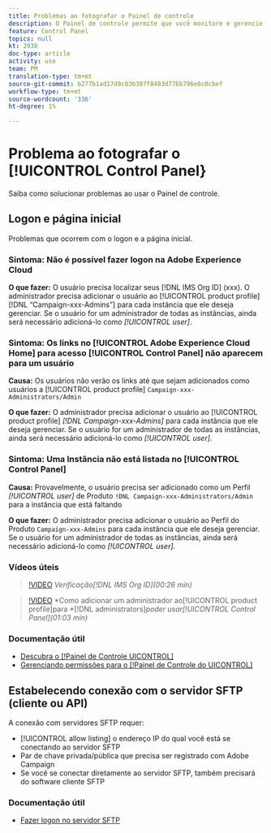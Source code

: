 ```yaml
---
title: Problemas ao fotografar o Painel de controle
description: O Painel de controle permite que você monitore e gerencie seu armazenamento SFTP por instância e permita endereços IP de lista.
feature: Control Panel
topics: null
kt: 2938
doc-type: article
activity: use
team: PM
translation-type: tm+mt
source-git-commit: b277b1ad17d9c03b307f8483d776b796e6c0cbef
workflow-type: tm+mt
source-wordcount: '336'
ht-degree: 1%

---
```



# Problema ao fotografar o [!UICONTROL Control Panel}

Saiba como solucionar problemas ao usar o Painel de controle.

## Logon e página inicial

Problemas que ocorrem com o logon e a página inicial.

### Sintoma: Não é possível fazer logon na Adobe Experience Cloud

**O que fazer:**
O usuário precisa localizar seus [!DNL IMS Org ID] (xxx). O administrador precisa adicionar o usuário ao [!UICONTROL product profile] [!DNL “Campaign-xxx-Admins”] para cada instância que ele deseja gerenciar. Se o usuário for um administrador de todas as instâncias, ainda será necessário adicioná-lo como *[!UICONTROL user]*.

### Sintoma: Os links no [!UICONTROL Adobe Experience Cloud Home] para acesso [!UICONTROL Control Panel] não aparecem para um usuário

**Causa:**
Os usuários não verão os links até que sejam adicionados como usuários a [!UICONTROL product profile] `Campaign-xxx-Administrators/Admin`

**O que fazer:**
O administrador precisa adicionar o usuário ao [!UICONTROL product profile] *[!DNL Campaign-xxx-Admins]* para cada instância que ele deseja gerenciar. Se o usuário for um administrador de todas as instâncias, ainda será necessário adicioná-lo como *[!UICONTROL user]*.

### Sintoma: Uma Instância não está listada no [!UICONTROL Control Panel]

**Causa:**
Provavelmente, o usuário precisa ser adicionado como um Perfil *[!UICONTROL user]* de Produto `!DNL Campaign-xxx-Administrators/Admin` para a instância que está faltando

**O que fazer:**
O administrador precisa adicionar o usuário ao Perfil do Produto `Campaign-xxx-Admins` para cada instância que ele deseja gerenciar. Se o usuário for um administrador de todas as instâncias, ainda será necessário adicioná-lo como *[!UICONTROL user]*.

### Vídeos úteis

>[!VIDEO](https://video.tv.adobe.com/v/27183?quality=12)
*Verificação[!DNL IMS Org ID](00:26 min)*

>[!VIDEO](https://video.tv.adobe.com/v/27147?quality=12)
*Como adicionar um administrador ao[!UICONTROL product profile]para *[!DNL administrators]*poder usar[!UICONTROL Control Panel](01:03 min)*

### Documentação útil

* [Descubra o [!Painel de Controle UICONTROL]](https://helpx.adobe.com/campaign/kb/control-panel-overview.html)
* [Gerenciando permissões para o [!Painel de Controle do UICONTROL]](https://helpx.adobe.com/campaign/kb/control-panel-access.html)

## Estabelecendo conexão com o servidor SFTP (cliente ou API)

A conexão com servidores SFTP requer:

* [!UICONTROL allow listing] o endereço IP do qual você está se conectando ao servidor SFTP
* Par de chave privada/pública que precisa ser registrado com Adobe Campaign
* Se você se conectar diretamente ao servidor SFTP, também precisará do software cliente SFTP

### Documentação útil

* [Fazer logon no servidor SFTP](https://helpx.adobe.com/campaign/kb/control-panel-sftp.html#LoggingintoyourSFTPserver)

